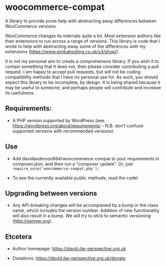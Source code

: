 # woocommerce-compat

A library to provide some help with abstracting away differences between WooCommerce versions.

WooCommerce changes its internals quite a lot. Most extension authors like their extensions to run across a range of versions. This library is code that I wrote to help with abstracting away some of the differences with my extensions (https://www.simbahosting.co.uk/s3/shop/).  

It is not my personal aim to create a comprehensive library. If you wish it to contain something that it does not, then please consider contributing a pull request. I am happy to accept pull requests, but will not be coding compatibility methods that I have no personal use for. As such, you should expect this library to be incomplete, by design. It is being shared because it may be useful to someone; and perhaps people will contribute and increase its usefulness.

## Requirements:

- A PHP version supported by WordPress (see: https://wordpress.org/about/requirements/ - N.B. don't confuse supported versions with recommended versions).

## Use

- Add davidanderson684/woocommerce-compat to your requirements in composer.json, and then run a "composer update". Or, just `require_once('woocommerce-compat.php');`

- To see the currently available public methods, read the code!

## Upgrading between versions

- Any API-breaking changes will be accompanied by a bump in the class name, which includes the version number. Addition of new functionality will also result in a bump. We will try to stick to semantic versioning (http://semver.org).

## Etcetera

- Author homepage: https://david.dw-perspective.org.uk

- Donations: https://david.dw-perspective.org.uk/donate

